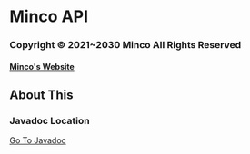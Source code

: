 <h1>Minco API</h1>
<h3>Copyright © 2021~2030 Minco All Rights Reserved</h3>


<h4><a href="https://main.minco.kro.kr">Minco's Website</a></h4>

<h2>About This</h2>
<h3>Javadoc Location</h3>
<a href="https://main.minco.kro.kr/java/MincoAPI/doc/index">Go To Javadoc</a>
